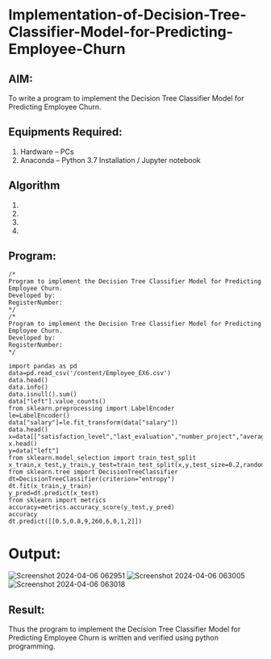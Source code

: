 # Implementation-of-Decision-Tree-Classifier-Model-for-Predicting-Employee-Churn

## AIM:
To write a program to implement the Decision Tree Classifier Model for Predicting Employee Churn.

## Equipments Required:
1. Hardware – PCs
2. Anaconda – Python 3.7 Installation / Jupyter notebook

## Algorithm
1. 
2. 
3. 
4. 

## Program:
```
/*
Program to implement the Decision Tree Classifier Model for Predicting Employee Churn.
Developed by: 
RegisterNumber:  
*/
/*
Program to implement the Decision Tree Classifier Model for Predicting Employee Churn.
Developed by: 
RegisterNumber:  
*/

import pandas as pd
data=pd.read_csv('/content/Employee_EX6.csv')
data.head()
data.info()
data.isnull().sum()
data["left"].value_counts()
from sklearn.preprocessing import LabelEncoder
le=LabelEncoder()
data["salary"]=le.fit_transform(data["salary"])
data.head()
x=data[["satisfaction_level","last_evaluation","number_project","average_montly_hours","time_spend_company","Work_accident","promotion_last_5years","salary"]]
x.head()
y=data["left"]
from sklearn.model_selection import train_test_split
x_train,x_test,y_train,y_test=train_test_split(x,y,test_size=0.2,random_state=100)
from sklearn.tree import DecisionTreeClassifier
dt=DecisionTreeClassifier(criterion="entropy")
dt.fit(x_train,y_train)
y_pred=dt.predict(x_test)
from sklearn import metrics
accuracy=metrics.accuracy_score(y_test,y_pred)
accuracy
dt.predict([[0.5,0.8,9,260,6,0,1,2]])

```


# Output:
![Screenshot 2024-04-06 062951](https://github.com/srishanth2006/Implementation-of-Decision-Tree-Classifier-Model-for-Predicting-Employee-Churn/assets/150319470/b40c70b6-1769-4b64-b9f5-066b99f10115)
![Screenshot 2024-04-06 063005](https://github.com/srishanth2006/Implementation-of-Decision-Tree-Classifier-Model-for-Predicting-Employee-Churn/assets/150319470/16fe714a-2157-46b9-897a-341ef2c74853)
![Screenshot 2024-04-06 063018](https://github.com/srishanth2006/Implementation-of-Decision-Tree-Classifier-Model-for-Predicting-Employee-Churn/assets/150319470/d6d24107-ffb4-4518-8d6c-d5dcd4e04d33)


## Result:
Thus the program to implement the  Decision Tree Classifier Model for Predicting Employee Churn is written and verified using python programming.
